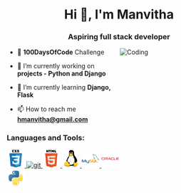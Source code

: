 <h1 align="center">Hi 👋, I'm Manvitha</h1>
<h3 align="center">Aspiring full stack developer</h3>
<img align="right" alt="Coding" width="250" height="250" src="https://user-images.githubusercontent.com/52286661/183576358-4f060b6f-f2d7-4f65-a9b0-bd35b00dbe6f.gif">

<!---<p align="left"> <img src="https://komarev.com/ghpvc/?username=srimanuu12&label=Profile%20views&color=0e75b6&style=flat" alt="srimanuu12" /> </p>
--->

- 🔭 **100DaysOfCode** Challenge
- 🔭 I’m currently working on **projects - Python and Django**

- 🌱 I’m currently learning **Django, Flask**

- 📫 How to reach me **hmanvitha@gmail.com**


<h3 align="left">Languages and Tools:</h3>
<p align="left"> <a href="https://www.w3schools.com/css/" target="_blank" rel="noreferrer"> <img src="https://raw.githubusercontent.com/devicons/devicon/master/icons/css3/css3-original-wordmark.svg" alt="css3" width="40" height="40"/> </a> <a href="https://git-scm.com/" target="_blank" rel="noreferrer"> <img src="https://www.vectorlogo.zone/logos/git-scm/git-scm-icon.svg" alt="git" width="40" height="40"/> </a> <a href="https://www.w3.org/html/" target="_blank" rel="noreferrer"> <img src="https://raw.githubusercontent.com/devicons/devicon/master/icons/html5/html5-original-wordmark.svg" alt="html5" width="40" height="40"/> </a> <a href="https://www.linux.org/" target="_blank" rel="noreferrer"> <img src="https://raw.githubusercontent.com/devicons/devicon/master/icons/linux/linux-original.svg" alt="linux" width="40" height="40"/> </a> <a href="https://www.mysql.com/" target="_blank" rel="noreferrer"> <img src="https://raw.githubusercontent.com/devicons/devicon/master/icons/mysql/mysql-original-wordmark.svg" alt="mysql" width="40" height="40"/> </a> <a href="https://www.oracle.com/" target="_blank" rel="noreferrer"> <img src="https://raw.githubusercontent.com/devicons/devicon/master/icons/oracle/oracle-original.svg" alt="oracle" width="40" height="40"/> </a> <a href="https://www.python.org" target="_blank" rel="noreferrer"> <img src="https://raw.githubusercontent.com/devicons/devicon/master/icons/python/python-original.svg" alt="python" width="40" height="40"/> </a> </p>
